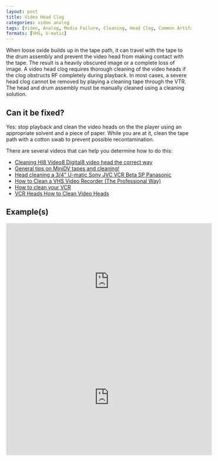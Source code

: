 ```yaml
---
layout: post
title: Video Head Clog
categories: video analog
tags: [Video, Analog, Media Failure, Cleaning, Head Clog, Common Artifacts]
formats: [VHS, U-matic]
---
```

When loose oxide builds up in the tape path, it can travel with the tape to the drum assembly and prevent the video head from making contact with the tape. The result is a heavily obscured image or a complete loss of image. A video head clog requires thorough cleaning of the video heads if the clog obstructs RF completely during playback. In most cases, a severe head clog cannot be removed by playing a cleaning tape through the VTR. The head and drum assembly must be manually cleaned using a cleaning solution.

## Can it be fixed?

Yes: stop playback and clean the video heads on the the player using an appropriate solvent and a piece of paper. While you are at it, clean the tape path with a cotton swab to prevent possible recontamination.

There are several videos that can help you determine how to do this:

- [Cleaning HI8 Video8 Digital8 video head the correct way](https://www.youtube.com/watch?v=1KCz59TCy8E)
- [General tips on MiniDV tapes and cleaning!](https://www.youtube.com/watch?v=zW3yT7zVN10)
- [Head cleaning a 3/4" U-matic Sony JVC VCR Beta SP Panasonic](https://www.youtube.com/watch?v=hrc0NLjE2ZY)
- [How to Clean a VHS Video Recorder (The Professional Way)](https://www.youtube.com/watch?v=6_juqTYutXI)
- [How to clean your VCR](https://www.youtube.com/watch?v=0egTI__8D5E)
- [VCR Heads How to Clean Video Heads](https://www.youtube.com/watch?v=2-6XZZq8Nxs)

## Example(s)

<iframe src="https://archive.org/embed/AVAAHeadClog" width="560" height="315" frameborder="0" webkitallowfullscreen="true" mozallowfullscreen="true" allowfullscreen></iframe>

<iframe src="https://archive.org/embed/AVAAHEADCLOG2" width="560" height="315" frameborder="0" webkitallowfullscreen="true" mozallowfullscreen="true" allowfullscreen></iframe>
